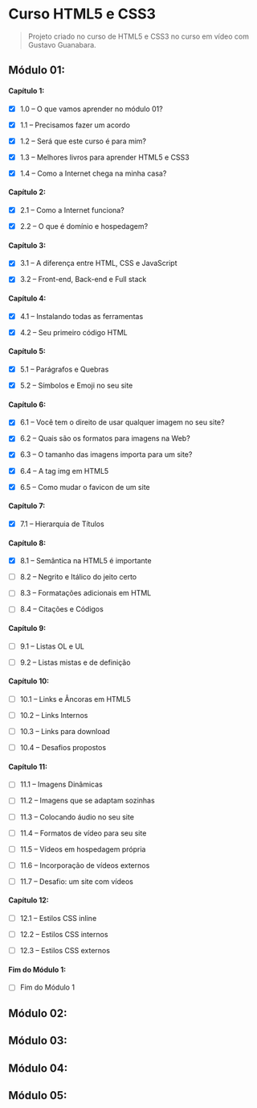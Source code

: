 # Curso HTML5 e CSS3

>Projeto criado no curso de HTML5 e CSS3 no curso em vídeo com Gustavo Guanabara.

## Módulo 01:

#### Capítulo 1:

- [x] 1.0 – O que vamos aprender no módulo 01?

- [x] 1.1 – Precisamos fazer um acordo

- [x] 1.2 – Será que este curso é para mim?

- [x] 1.3 – Melhores livros para aprender HTML5 e CSS3

- [x] 1.4 – Como a Internet chega na minha casa?


#### Capítulo 2:

- [x] 2.1 – Como a Internet funciona?

- [x] 2.2 – O que é domínio e hospedagem?


#### Capítulo 3:

- [x] 3.1 – A diferença entre HTML, CSS e JavaScript

- [x] 3.2 – Front-end, Back-end e Full stack


#### Capítulo 4:

- [x] 4.1 – Instalando todas as ferramentas

- [x] 4.2 – Seu primeiro código HTML


#### Capítulo 5:

- [x] 5.1 – Parágrafos e Quebras

- [x] 5.2 – Símbolos e Emoji no seu site


#### Capítulo 6:

- [x] 6.1 – Você tem o direito de usar qualquer imagem no seu site?

- [x] 6.2 – Quais são os formatos para imagens na Web?

- [x] 6.3 – O tamanho das imagens importa para um site?

- [x] 6.4 – A tag img em HTML5

- [x] 6.5 – Como mudar o favicon de um site


#### Capítulo 7:

- [x] 7.1 – Hierarquia de Títulos


#### Capítulo 8:

- [x] 8.1 – Semântica na HTML5 é importante

- [ ] 8.2 – Negrito e Itálico do jeito certo

- [ ] 8.3 – Formatações adicionais em HTML

- [ ] 8.4 – Citações e Códigos


#### Capítulo 9:

- [ ] 9.1 – Listas OL e UL

- [ ] 9.2 – Listas mistas e de definição


#### Capítulo 10:

- [ ] 10.1 – Links e Âncoras em HTML5

- [ ] 10.2 – Links Internos

- [ ] 10.3 – Links para download

- [ ] 10.4 – Desafios propostos


#### Capítulo 11:

- [ ] 11.1 – Imagens Dinâmicas

- [ ] 11.2 – Imagens que se adaptam sozinhas

- [ ] 11.3 – Colocando áudio no seu site

- [ ] 11.4 – Formatos de vídeo para seu site

- [ ] 11.5 – Vídeos em hospedagem própria

- [ ] 11.6 – Incorporação de vídeos externos

- [ ] 11.7 – Desafio: um site com vídeos


#### Capítulo 12:

- [ ] 12.1 – Estilos CSS inline

- [ ] 12.2 – Estilos CSS internos

- [ ] 12.3 – Estilos CSS externos


#### Fim do Módulo 1:

- [ ] Fim do Módulo 1


## Módulo 02:

## Módulo 03:

## Módulo 04:

## Módulo 05: